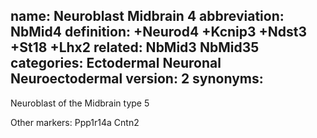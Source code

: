 name: Neuroblast Midbrain 4
abbreviation: NbMid4
definition: +Neurod4 +Kcnip3 +Ndst3 +St18 +Lhx2
related: NbMid3 NbMid35
categories: Ectodermal Neuronal Neuroectodermal
version: 2
synonyms:
---

Neuroblast of the Midbrain type 5

Other markers:
Ppp1r14a
Cntn2